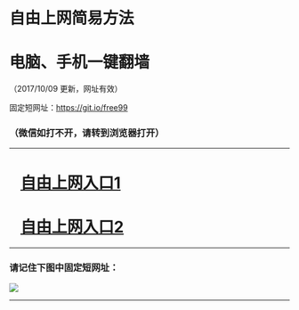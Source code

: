 ﻿# 自由上网简易方法

# 电脑、手机一键翻墙

（2017/10/09 更新，网址有效）

固定短网址：https://git.io/free99

### （微信如打不开，请转到浏览器打开）


***





# &nbsp;&nbsp; <a href="http://ft240294046.fwq-tz-1001.info/fwqtz01.html?t=100900123079 " target="_blank">自由上网入口1</a>
# &nbsp;&nbsp; <a href="http://ft2377724279.fwq-tz-1002.info/fwqtz02.html?t=10090013494 " target="_blank">自由上网入口2</a>
***

### 请记住下图中固定短网址：

<img src="https://s3-us-west-2.amazonaws.com/fwq-1001/yjfq-20170905okok.png" /> 


***

